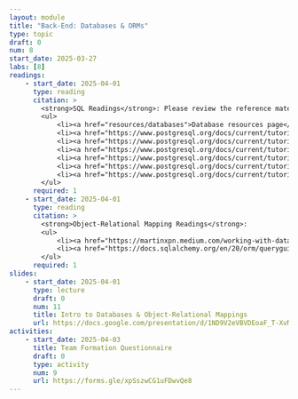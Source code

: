 ```yaml
---
layout: module
title: "Back-End: Databases & ORMs"
type: topic
draft: 0
num: 8
start_date: 2025-03-27
labs: [8]
readings: 
    - start_date: 2025-04-01
      type: reading
      citation: >
        <strong>SQL Readings</strong>: Please review the reference materials on SQL:
        <ul>
            <li><a href="resources/databases">Database resources page</a></li>
            <li><a href="https://www.postgresql.org/docs/current/tutorial-select.html" target="_blank">Querying a Table</a></li>
            <li><a href="https://www.postgresql.org/docs/current/tutorial-join.html" target="_blank">Joins Between Tables</a></li>
            <li><a href="https://www.postgresql.org/docs/current/tutorial-agg.html" target="_blank">Aggregate Functions</a></li>
            <li><a href="https://www.postgresql.org/docs/current/tutorial-populate.html" target="_blank">Inserts</a></li>
            <li><a href="https://www.postgresql.org/docs/current/tutorial-update.html" target="_blank">Updates</a></li>
            <li><a href="https://www.postgresql.org/docs/current/tutorial-delete.html" target="_blank">Deletions</a></li>
        </ul>
      required: 1
    - start_date: 2025-04-01
      type: reading
      citation: >
        <strong>Object-Relational Mapping Readings</strong>:
        <ul>
            <li><a href="https://martinxpn.medium.com/working-with-databases-using-asyncio-in-python-sqlalchemy-example-79-100-days-of-python-1a5cef841803" target="_blank">High-level walkthrough / overview of SQLAlchemy</a></li>
            <li><a href="https://docs.sqlalchemy.org/en/20/orm/queryguide/index.html" target="_blank">SQLAlchemy Reference</a></li>
        </ul>
      required: 1
slides: 
    - start_date: 2025-04-01
      type: lecture
      draft: 0
      num: 11
      title: Intro to Databases & Object-Relational Mappings
      url: https://docs.google.com/presentation/d/1ND9V2eVBVDEoaF_T-XvMeyjM73l9NqBD/edit?usp=sharing&ouid=113376576186080604800&rtpof=true&sd=true
activities:
    - start_date: 2025-04-03
      title: Team Formation Questionnaire
      draft: 0
      type: activity
      num: 9
      url: https://forms.gle/xpSszwCG1uFDwvQe8
---
```

 
